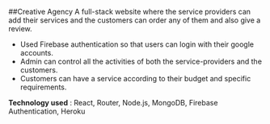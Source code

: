 ##Creative Agency
A full-stack website where the service providers can add their services and the customers can order any of them and also give a review.
- Used Firebase authentication so that users can login with their google accounts.
- Admin can control all the activities of both the service-providers and the customers.
- Customers can have a service according to their budget and specific requirements.

**Technology used** : React, Router, Node.js, MongoDB, Firebase Authentication, Heroku
